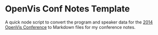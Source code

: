 # OpenVis Conf Notes Template

A quick node script to convert the program and speaker data for the [2014 OpenVis Conference](http://openvisconf.com/) to Markdown files for my conference notes.